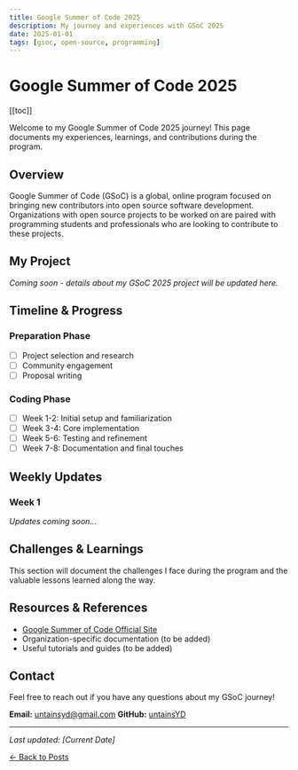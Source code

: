 ```yaml
---
title: Google Summer of Code 2025
description: My journey and experiences with GSoC 2025
date: 2025-01-01
tags: [gsoc, open-source, programming]
---
```


# Google Summer of Code 2025

[[toc]]

Welcome to my Google Summer of Code 2025 journey! This page documents my experiences, learnings, and contributions during the program.

## Overview

Google Summer of Code (GSoC) is a global, online program focused on bringing new contributors into open source software development. Organizations with open source projects to be worked on are paired with programming students and professionals who are looking to contribute to these projects.

## My Project

*Coming soon - details about my GSoC 2025 project will be updated here.*

## Timeline & Progress

### Preparation Phase
- [ ] Project selection and research
- [ ] Community engagement
- [ ] Proposal writing

### Coding Phase
- [ ] Week 1-2: Initial setup and familiarization
- [ ] Week 3-4: Core implementation
- [ ] Week 5-6: Testing and refinement
- [ ] Week 7-8: Documentation and final touches

## Weekly Updates

### Week 1
*Updates coming soon...*

## Challenges & Learnings

This section will document the challenges I face during the program and the valuable lessons learned along the way.

## Resources & References

- [Google Summer of Code Official Site](https://summerofcode.withgoogle.com/)
- Organization-specific documentation (to be added)
- Useful tutorials and guides (to be added)

## Contact

Feel free to reach out if you have any questions about my GSoC journey!

**Email:** [untainsyd@gmail.com](mailto:untainsyd@gmail.com)
**GitHub:** [untainsYD](https://github.com/untainsYD)

---

*Last updated: [Current Date]*

[← Back to Posts](/posts)
